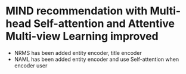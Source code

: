 # MIND recommendation with Multi-head Self-attention and Attentive Multi-view Learning improved
* NRMS has been added entity encoder, title encoder
* NAML has been added entity encoder and use Self-attention when encoder user
